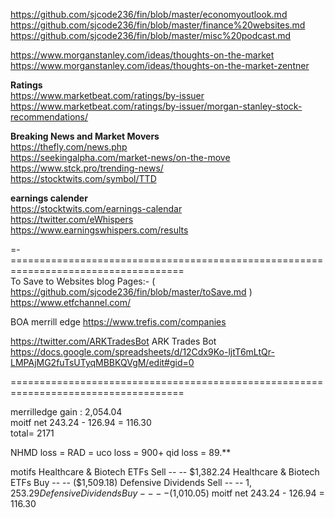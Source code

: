 

https://github.com/sjcode236/fin/blob/master/economyoutlook.md    
https://github.com/sjcode236/fin/blob/master/finance%20websites.md    
https://github.com/sjcode236/fin/blob/master/misc%20podcast.md    


https://www.morganstanley.com/ideas/thoughts-on-the-market       
https://www.morganstanley.com/ideas/thoughts-on-the-market-zentner            
      
      
**Ratings**        
https://www.marketbeat.com/ratings/by-issuer      
https://www.marketbeat.com/ratings/by-issuer/morgan-stanley-stock-recommendations/      
 
**Breaking News and Market Movers**   
 https://thefly.com/news.php      
https://seekingalpha.com/market-news/on-the-move   
https://www.stck.pro/trending-news/   
https://stocktwits.com/symbol/TTD

**earnings calender**   
https://stocktwits.com/earnings-calendar   
https://twitter.com/eWhispers   
https://www.earningswhispers.com/results    

=-====================================================================================              
To Save to Websites blog Pages:-  ( https://github.com/sjcode236/fin/blob/master/toSave.md  )        
https://www.etfchannel.com/      

BOA merrill edge 
https://www.trefis.com/companies     
       
       
https://twitter.com/ARKTradesBot  ARK Trades Bot   
https://docs.google.com/spreadsheets/d/12Cdx9Ko-ljtT6mLtQr-LMPAjMG2fuTsUTyqMBBKQVgM/edit#gid=0      




        
       
       
       
 ====================================================================================        
       
merrilledge gain :  2,054.04    
moitf net 243.24 - 126.94 = 116.30      
total=  2171

NHMD loss = 
RAD  = 
uco loss = 900+
qid  loss = 89.**

motifs 
Healthcare & Biotech ETFs 	Sell	--	--	$1,382.24 
Healthcare & Biotech ETFs 	Buy	    --	--	($1,509.18)
Defensive Dividends 	Sell	--	--	$1,253.29 
Defensive Dividends 	Buy	    --	--	($1,010.05)
moitf net 243.24 - 126.94 = 116.30 


